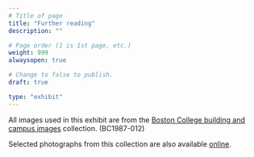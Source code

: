 ```yaml
---
# Title of page
title: "Further reading"
description: ""

# Page order (1 is 1st page, etc.)
weight: 999
alwaysopen: true

# Change to false to publish.
draft: true

type: "exhibit"
---
```


All images used in this exhibit are from the [Boston College building and campus images](https://bc-primo.hosted.exlibrisgroup.com/permalink/f/l6ucgu/ALMA-BC21428864290001021) collection. (BC1987-012)

Selected photographs from this collection are also available [online](https://bc-primo.hosted.exlibrisgroup.com/permalink/f/l6ucgu/ALMA-BC81487718330001021). 